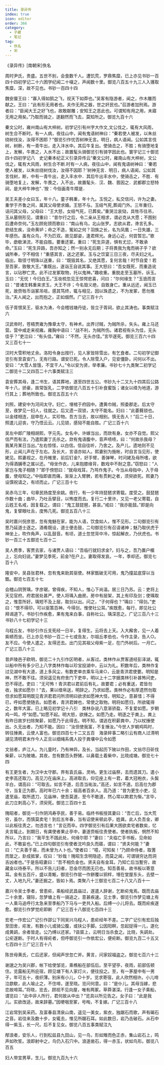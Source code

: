 ```yaml
---
title: 录异传
index: true
icon: editor
order: 366
category:
  - 子藏
  - 笔记
tag:
  - 佚名
  - 宋
---
```


《录异传》[南朝宋]佚名  

周时尹氏，贵盛。五世不别，会食数千人。遭饥荒，罗鼎焦糜，已上亦见书钞一百四十四初学记二十六困学纪闻二十啜之，声闻数十里。御览八百五十九三人入镬取焦糜，深，故不见也。书钞一百四十四  

魏安厘王曰：“寡入得如鹄之飞，视天下如莽也。”吴客有隐游者，闻之，作木雕而献之。王曰：“此有形无用者也。夫作无用之器，世之奸民也。”召游者加刑焉。游者曰：“臣闻大王之好飞也，故敢献雕；安知王之恶此也。可谓知有用之用，未寤无用之用矣。”乃取而骑之，遂翻然而飞去，莫知所之。御览九百十六  

秦文公时，雍州南山有大梓树。初学记引有州字大作文,文公伐之，辄有大风雨，树生合不断时。有一人病，夜往山中，闻有鬼语树神曰：“秦若使人被发，以朱丝绕树伐汝，汝得不困耶？”御览引作忧否树神无言。明日，病人语闻。公如其言伐树，树断，有一青牛出，走入沣水中。其后牛复出。使骑击之，不胜；有骑堕地复上，发解，牛畏之，入水不出；故置髦头骑御览引有骑字因此也。寰宇记三十御览四十四初学记八　史记秦本纪正义引录异传云“秦文公时，雍南山有大梓树，文公伐之，辄有大风雨，树生合不断.时有一人病，夜往山中，闻有鬼语树神曰：‘秦若使人被发，以朱丝绕树伐汝，汝得不因耶？’树神无言．明日，病人语闻，公如其言伐树，断，中有一青牛出，走入丰水中．其后牛出丰水中，使骑击之，不胜．有骑堕地复上，发解，牛畏之，入不出，故置髦头．汉、魏、晋因之．武都郡立怒特祠，是大梓牛神也”．’按：今俗画青牛障是．  

吴王夫差小女曰玉，年十八。童子韩重，年十九。玉悦之，私交信问，许为之妻。重学于齐鲁之间，属其父母使求婚。王怒不与。玉结气死,葬阊门外。三年重归，诘问其父母，父母曰：“王大怒，女结气死，已葬矣。”重哭泣哀恸，具牲币往吊，玉从墓侧形见，谓重曰：“昔尔行之后，令二亲从王相求，谓必克从大愿；不图别后遭命奈何。”玉左顾宛颈而歌曰：“南山有乌，北山张罗。志欲从君，谗言孔多。悲结生疾，没命黄垆；命之不造，冤如之何？羽族之长，名为凤凰；一日失雄，三年感伤。虽有众鸟，不为匹双。故见鄙姿，逢君辉光。身远心近，何尝暂忘。”歌毕，歔欷涕流，不能自胜。要重还冢。重曰：“死生异道，惧有尤愆，不敢承命。”玉曰：“死生异路，吾亦知之；然一别永无后期；子将畏我为鬼而祸子乎？欲诚所奉，宁不相信！”重感其言，送之还冢。玉与之饮宴三日三夜，尽夫妇之礼。临出，取径寸明珠以送重，曰：“既毁其名，又绝其愿，复何言哉！时节自爱！若至吾家，致敬大王。”重既出，遂诣王自说其事。王大怒曰：“吾女既死，而重造讹言，以玷秽亡灵。此不过发冢取物，托以鬼神。”趣收重。重脱走至玉墓所，诉玉。玉曰：“无忧！今归白王。”玉妆梳忽见王惊愕悲喜，问曰：“尔何缘生？”玉诡而言曰：“昔诸生韩重来求玉，大王不许；今名毁义绝，自致身亡。重从远还，闻玉已死，故赍牲币诣冢吊唁，感其笃终，辄与相见，因以珠遗之，不为发冢，愿勿推治。”夫人闻之，出而抱之，正如烟然。广记三百十六  

伍子胥恨吴王，驱水为涛，今会稽钱塘丹徒，皆立子胥祠，欲止其涛也。事类赋注六  

汉武帝时，苍梧贾雍为豫章太守，有神术。出界讨贼，为贼所杀，失头。雍上马还营。营中咸走来视雍。雍胸中语曰：“战不利，为贼所伤。诸君视有头为佳，无头佳乎？”吏泣曰：“有头佳。”雍曰：“不然，无头亦佳。”言毕遂死。御览三百六十四又三百七十一  

汉时大雪积地丈余。洛阳令身出按行，见人家皆除雪出，有乞食者。二句初学记御览引有至袁安门，无有行路。谓安已死。令人除雪入户，见安僵卧。问何以不出。安曰：“大雪人皆饿，不宜干人。”令以安为贤，举孝廉。书钞七十九类聚二初学记二御览十二又四百二十六事类赋注三  

袁安葬其母，逢二书生，语其葬地，遂至四世五公。书钞九十二又九十四其后公路年十八，骄豪，故常饭乳，二字依御览八百五十引补食蜜饭；诸女以绛为地道，游行其上；葬地所致也。御览五百五十六  

刘照，建安中为河间太守。妇亡，埋棺于府园中。遭黄巾贼，照委郡走。后太守至，夜梦见一妇人，往就之。后又遗一双锁，太守不能名。妇曰：“此萎蕤锁也。以金缕相连，屈申在人，实珍物。吾方当去，故以相别。慎无告人！”后二十日，照遣儿迎丧，守乃悟云云。儿见锁，感恸不能自胜。广记三百十六  

吴左中郎广陵相胡熙，字元先。女名中，许嫁当出，而欻有身。女亦不自觉。熙父信严而有法，乃遣熙妻丁氏杀之。欻有鬼语腹中，音声啧啧，曰：“何故杀我母？我某月某日当出。”左右惊怪，以白信。信自往听，乃舍之。及产儿，遗地则不见形，止闻儿声在于左右。及长大，言语亦如人。熙妻别为施帐，时自言当见形，使姥见。熙妻视之，在丹帷里，前后钉金?，好手臂，善弹琴，时问姥及母所嗜，欲为得酒脯枣之属以还。“母坐作衣，儿来抱膝缘背，数戏中不耐之意。”窃怒曰：“人家岂与鬼子相随？”即于傍怒曰：“就母戏耳，乃骂作鬼子。今当从母指中，入于母腹，使母知之。”中指即直而痛，渐渐上入臂髀，若有贯剌之者，须臾欲死。熙妻乃设馔祝请之，有顷而止。广记三百十七  

吴赤乌三年，句章民扬度至余姚。夜行，有一少年持琵琶求寄载。度受之。鼓琵琶作数十曲；曲毕，乃吐舌擘目，以怖度而去。复行二十里许，又见一老父寄载，自云姓王名戒，因复载之。谓曰：“鬼工鼓琵琶，甚哀。”戒曰：“我亦能鼓。”即是向鬼，复擘眼吐舌，度怖几死。御览五百八十三  

吴时嘉兴倪彦思，忽有鬼魅在家，能为人语，饮食如人，惟不见形。二句御览引有思乃延道士逐之。酒肴既设，道士便击鼓，二句御览引有召请诸神；魅乃取伏虎于神坐上，吹作角声，以乱鼓音。有顷，道士忽觉背中冷，惊起解衣，乃伏虎也。书钞一百三十五御览七百十二  

吴人费季，客贾去家，与诸贾人语曰：“吾临行就妇求金?，妇与之，吾乃置户楣上，忘向妇说。”妻梦见季死，前金?在户上。妻取得发哀。一年，季却还。御览七百十八  

隆安中，吴县张君林，忽有鬼来助其驱使。林家甑破无可用，鬼乃撞盆底穿以当甑。御览七百五十七  

会稽山阴贺瑀，字彦琚，曾得疾，不知人，惟心下尚温。居三日乃苏。云：吏将上天见官府。府君居处甚严。使人将瑀入曲房。房中有层架，其上有印及剑；使瑀取之，惟意所好。瑀短不及上层，取剑以出。问之，“子何得也？”瑀曰：“得剑。”吏曰：“恨不得印，可以驱策百神。今得剑，惟使社公耳。”疾既愈，每行，即见社公拜谒道下。书钞引作疾愈，果有鬼来白事，自称社公。瑀深恶之。广记三百八十三书钞八十七初学记十三  

乌程丘友，书钞引作丘支死经一日半，复得生。云将去上天。入大廨舍，见一人着紫帻而坐。已上亦见书钞一百二十七或告友，尔祖丘孝伯也，今作主录，告人○。友不应。今使人遣之，友得还去。出门见其祖父母紫一足，在门外树后。一月亡。广记三百八十三  

昔庐陵邑子欧明，御览二十九引作区明者，从客过。类林作从贾客道经彭泽湖，辄以船中所有多少已上八字类林作每以珍宝投湖中，云以为礼。积数年后，类林作复过见湖中有大道，道上多风尘，有数吏单衣乘车马来○，云是青洪君使要。明知是神，然不敢不往。须臾遥见有府舍门下吏卒，明以上十二字据类林引补甚怖问吏，恐不得还。吏曰：“无可怖！青洪君以君前后有礼，故要君；必有重送，君皆勿收，独求如愿尔！”去，果以缯帛送，明辞之。乃求如愿。类林作必有厚遗然勿取但求如愿耳明既见青洪君君问所须明曰欲求如愿神大怪，明知之，意甚惜；不得已，呼如愿使随去。如愿者，青洪君婢也，常使之取物。明将如愿归，所欲辄得之，数年大富。已上略见初学记十八引　类林杂说八意渐骄盈，不复爱如愿。岁朝鸡一鸣，呼“如愿。”如愿不起。明大怒，欲捶之。如愿乃走。明逐之于粪上。粪上有昨日故岁扫除聚薪，如愿乃于此得去。明不知，谓逃在积薪粪中，乃以杖捶使出。久无出者，乃知不能。因曰：“汝但使我富，不复捶汝。”今世人岁朝鸡鸣时，转往捶粪，云使人富也。御览四百七十二又五百　海录碎事二略引云有商人过清明湖见清明君末作今人正旦以细绳系偶人投于粪壤中云令如愿  

文翁者，庐江人。为儿童时，乃有神异。及长，当起历下陂以作田，文翁尽日斫伐柴薪，以为陂塘。其夜，忽有数百头野猪，以鼻载土着柴中，比晓成塘。御览七十四  

有王更生者，为汉中太守郡。界有袁氏庙，灵响。更生过庙祭，去而遗其刀。遣小史李高还取刀。高见刀在庙床上。高进取去，仰见座上有一君，着大冠袍衣，头鬓半白，谓高曰：“可取去。如言不道，后吾当祐汝。”高还，如言不道。后高仕为郡守，当复迁为郡。高时年已六十余；祖高者百余人。高乃道：“昔为更生小吏，见遣至庙，取所遗刀，见庙神，使吾莫道，至今不敢道，然心常以欺君为惭。”言毕，此刀立刺高心下，须臾死。御览三百四十五  

隗昭者，御览一引作阴鸿寿亭民，善于易。临终书板授其妻曰：“吾亡后，当大荒穷，虽尔，而慎莫卖宅！到后五年春，当有诏使来顿此亭，姓龚。此人负吾金，卿以此板往责之，勿违言也！”言讫而卒。四字御览引有后果大困欲卖宅者数矣，忆夫言辄止。到期日，有龚使者果止亭中，妻遂赍板往责使者。使者执板，惘然不知所以，乃言曰：“我平生不践此处，何缘尔耶？”妻曰：“夫临亡手书板，见命如此，不敢妄也。”已上四句御览引有使者沈吟良久而寤，谓曰：“贤夫何能？”妻曰：“亡夫善于易，而未曾为人卜也。”使者曰：“噫，可知矣！”乃顾命侍者，取蓍而筮之，卦成抵掌，叹曰：“妙哉！隗昭生含明隐迹，而莫之闻，可谓镜穷达而洞吉凶者也。”于是告昭妻曰：“吾不相负金也。贤夫自有金耳。乃知亡后当蹔穷，故藏金以待泰平。所以不告儿妇者，恐金尽而困无已也。知吾善易，故书板以寄意耳。金有五百斤，盛以青甒，御览引作罂一作鉼覆以铜柈，埋在堂屋东头，去壁一丈，入地九尺。”妻还掘之，皆如卜焉。类聚八十三御览七百二十八又八百十一  

嘉兴令吴士季者，曾患疟，乘船经武昌庙过，遂遣人辞谢，乞断疟鬼焉。既而去庙二十余里，寝际，忽梦塘上有一骑追之，意甚疾速。见士季，御览引作梦见塘上有一人乘马追呼行太急来至季船乃下马与一吏共入船。后缚一小儿将去。既而疟疾遂愈。御览引作梦觉疟即断　广记三百十八御览七百四十三  

宏老一作宏公广记引作邵公下同吴兴乌程人，患疟经年不差。二字广记引有宏后独至田舍，疟发，有数小儿或骑公腹，或扶公手脚。公因阳瞑，忽起捉得一儿，遂化成黄鹢，余者皆走。公乃缚以还家。?县窗上，云明日当杀食之。比晓，失鹢处。公疟遂断。于时人有得疟者，但呼御览引一作依宏公，便疟断。御览九百二十五又七百四十三广记三百十八  

陈世母黄氏，亡后还家，但闻声世忽亡斧。黄言，问家奴福盗之。御览七百六十三  

谢邈之为吴兴郡，帐下给使邹览，乘樵船在部伍后。至平望亭，夜雨，前部伍顿住。览露船无所庇宿，顾见塘下有人家灯火，便往投之。至，有一茅屋中有一男子，年可五十，夜织薄。别床有小儿，○十岁。览求寄宿，此人欣然相许。小儿啼泣歔欷，此人喻止之，不住啼，遂至晓。览问何意。曰：“是仆儿。其母当嫁，悲恋故啼耳。”将晓，览去，顾视不见向屋，唯有两冢。草莽湛深。行逢一女子乘船，谓览曰：“此中非人所行，君何故从中出？”览具以所见告之。女子曰：“此是我儿。实欲改适，故来辞墓。”因哽咽至冢，号啕，不复嫁。广记三百十八  

江岩常到吴采药。及富春县清泉山南，遥见一美女，紫衣，独踞石而歌，声有碣石之音。岩往来及数十步，女辄去，惟见所踞石耳。如此数日，岩乃击破石。从石中得一紫玉，长一尺。后不复见女。御览八百五事类赋注九  

邴浪者，安乐人，行到松兹县九田山，见一鸟，形如雉而色正赤，集山岩石上，鸣声如吹笙。浪即射中之，鸟仍入石穴中。浪遂凿石，得一赤玉，状如鸟形。御览八百五  

妇人带宜男草，生儿。御览九百九十六  
